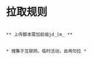 # 拉取规则


```pythonql repo https://github.com/lty888/123.git "jd_|m_|pkc_|magic.js|zxd.jd" "" "jdCookie.js|USER_AGENTS.js|sendNotify.js"

** 上传脚本需加前缀jd_|m_ **


* 搜集于互联网，临时活动，自用勿拉 *
